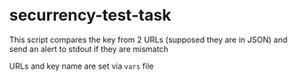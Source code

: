 # securrency-test-task
This script compares the key from 2 URLs (supposed they are in JSON) and send an alert to stdout if they are mismatch

URLs and key name are set via `vars` file
